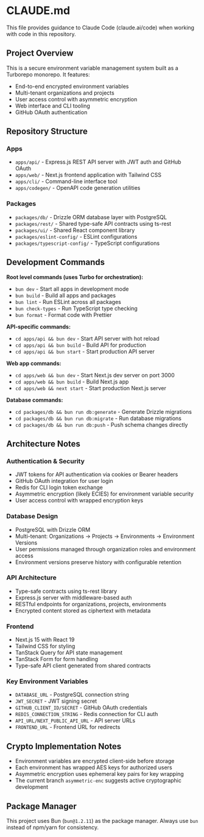 # CLAUDE.md

This file provides guidance to Claude Code (claude.ai/code) when working with code in this repository.

## Project Overview

This is a secure environment variable management system built as a Turborepo monorepo. It features:
- End-to-end encrypted environment variables
- Multi-tenant organizations and projects
- User access control with asymmetric encryption
- Web interface and CLI tooling
- GitHub OAuth authentication

## Repository Structure

### Apps
- `apps/api/` - Express.js REST API server with JWT auth and GitHub OAuth
- `apps/web/` - Next.js frontend application with Tailwind CSS
- `apps/cli/` - Command-line interface tool
- `apps/codegen/` - OpenAPI code generation utilities

### Packages
- `packages/db/` - Drizzle ORM database layer with PostgreSQL
- `packages/rest/` - Shared type-safe API contracts using ts-rest
- `packages/ui/` - Shared React component library
- `packages/eslint-config/` - ESLint configurations
- `packages/typescript-config/` - TypeScript configurations

## Development Commands

**Root level commands (uses Turbo for orchestration):**
- `bun dev` - Start all apps in development mode
- `bun build` - Build all apps and packages
- `bun lint` - Run ESLint across all packages
- `bun check-types` - Run TypeScript type checking
- `bun format` - Format code with Prettier

**API-specific commands:**
- `cd apps/api && bun dev` - Start API server with hot reload
- `cd apps/api && bun build` - Build API for production
- `cd apps/api && bun start` - Start production API server

**Web app commands:**
- `cd apps/web && bun dev` - Start Next.js dev server on port 3000
- `cd apps/web && bun build` - Build Next.js app
- `cd apps/web && next start` - Start production Next.js server

**Database commands:**
- `cd packages/db && bun run db:generate` - Generate Drizzle migrations
- `cd packages/db && bun run db:migrate` - Run database migrations
- `cd packages/db && bun run db:push` - Push schema changes directly

## Architecture Notes

### Authentication & Security
- JWT tokens for API authentication via cookies or Bearer headers
- GitHub OAuth integration for user login
- Redis for CLI login token exchange
- Asymmetric encryption (likely ECIES) for environment variable security
- User access control with wrapped encryption keys

### Database Design
- PostgreSQL with Drizzle ORM
- Multi-tenant: Organizations → Projects → Environments → Environment Versions
- User permissions managed through organization roles and environment access
- Environment versions preserve history with configurable retention

### API Architecture
- Type-safe contracts using ts-rest library
- Express.js server with middleware-based auth
- RESTful endpoints for organizations, projects, environments
- Encrypted content stored as ciphertext with metadata

### Frontend
- Next.js 15 with React 19
- Tailwind CSS for styling
- TanStack Query for API state management
- TanStack Form for form handling
- Type-safe API client generated from shared contracts

### Key Environment Variables
- `DATABASE_URL` - PostgreSQL connection string
- `JWT_SECRET` - JWT signing secret
- `GITHUB_CLIENT_ID/SECRET` - GitHub OAuth credentials
- `REDIS_CONNECTION_STRING` - Redis connection for CLI auth
- `API_URL/NEXT_PUBLIC_API_URL` - API server URLs
- `FRONTEND_URL` - Frontend URL for redirects

## Crypto Implementation Notes
- Environment variables are encrypted client-side before storage
- Each environment has wrapped AES keys for authorized users
- Asymmetric encryption uses ephemeral key pairs for key wrapping
- The current branch `asymmetric-enc` suggests active cryptographic development

## Package Manager
This project uses Bun (`bun@1.2.11`) as the package manager. Always use `bun` instead of npm/yarn for consistency.